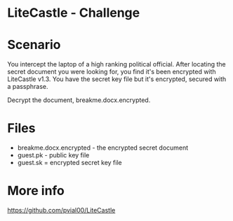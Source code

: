 # LiteCastle - Challenge

# Scenario

You intercept the laptop of a high ranking political official.  After locating the secret document you were looking for, you find it's been encrypted with LiteCastle v1.3.  You have the secret key file but it's encrypted, secured with a passphrase.

Decrypt the document, breakme.docx.encrypted.

# Files

- breakme.docx.encrypted - the encrypted secret document
- guest.pk - public key file
- guest.sk = encrypted secret key file


# More info

https://github.com/pvial00/LiteCastle

